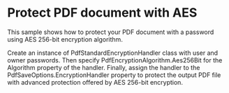 # Protect PDF document with AES
This sample shows how to protect your PDF document with a password using AES 256-bit encryption algorithm.

Create an instance of PdfStandardEncryptionHandler class with user and owner passwords. Then specify PdfEncryptionAlgorithm.Aes256Bit for the Algorithm property of the handler. Finally, assign the handler to the PdfSaveOptions.EncryptionHandler property to protect the output PDF file with advanced protection offered by AES 256-bit encryption.